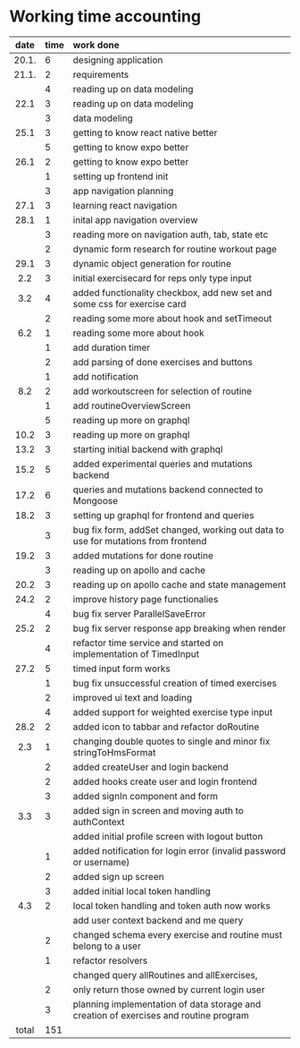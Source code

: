 # Working time accounting

| date  | time | work done  |
| :----:|:-----| :-----|
| 20.1. | 6    | designing application |
| 21.1. | 2    | requirements |
|       | 4    | reading up on data modeling |
| 22.1  | 3    | reading up on data modeling |
|       | 3    | data modeling |
| 25.1  | 3    | getting to know react native better |
|       | 5    | getting to know expo better |
| 26.1  | 2    | getting to know expo better |
|       | 1    | setting up frontend init |
|       | 3    | app navigation planning |
| 27.1  | 3    | learning react navigation |
| 28.1  | 1    | inital app navigation overview |
|       | 3    | reading more on navigation auth, tab, state etc |
|       | 2    | dynamic form research for routine workout page |
| 29.1  | 3    | dynamic object generation for routine |
|  2.2  | 3    | initial exercisecard for reps only type input |
|  3.2  | 4    | added functionality checkbox, add new set and some css for exercise card |
|       | 2    | reading some more about hook and setTimeout |
|  6.2  | 1    | reading some more about hook |
|       | 1    | add duration timer |
|       | 2    | add parsing of done exercises and buttons |
|       | 1    | add notification |
|  8.2  | 2    | add workoutscreen for selection of routine  |
|       | 1    | add routineOverviewScreen |
|       | 5    | reading up more on graphql |
| 10.2  | 3    | reading up more on graphql |
| 13.2  | 3    | starting initial backend with graphql |
| 15.2  | 5    | added experimental queries and mutations backend |
| 17.2  | 6    | queries and mutations backend connected to Mongoose |
| 18.2  | 3    | setting up graphql for frontend and queries |
|       | 3    | bug fix form, addSet changed, working out data to use for mutations from frontend |
| 19.2  | 3    | added mutations for done routine |
|       | 3    | reading up on apollo and cache |
| 20.2  | 3    | reading up on apollo cache and state management  |
| 24.2  | 2    | improve history page functionalies |
|       | 4    | bug fix server ParallelSaveError |
| 25.2  | 2    | bug fix server response app breaking when render |
|       | 4    | refactor time service and started on implementation of TimedInput |
| 27.2  | 5    | timed input form works |
|       | 1    | bug fix unsuccessful creation of timed exercises |
|       | 2    | improved ui text and loading |
|       | 4    | added support for weighted exercise type input |
| 28.2  | 2    | added icon to tabbar and refactor doRoutine |
|  2.3  | 1    | changing double quotes to single and minor fix stringToHmsFormat |
|       | 2    | added createUser and login backend |
|       | 2    | added hooks create user and login frontend |
|       | 3    | added signIn component and form |
|  3.3  | 3    | added sign in screen and moving auth to authContext |
|       |      | added initial profile screen with logout button |
|       | 1    | added notification for login error (invalid password or username) |
|       | 2    | added sign up screen |
|       | 3    | added initial local token handling |
|  4.3  | 2    | local token handling and token auth now works |
|       |      | add user context backend and me query |
|       | 2    | changed schema every exercise and routine must belong to a user |
|       | 1    | refactor resolvers |
|       |      | changed query allRoutines and allExercises, 
|       | 2    | only return those owned by current login user |
|       | 3    | planning implementation of data storage and creation of exercises and routine program |
| total | 151  | | 


